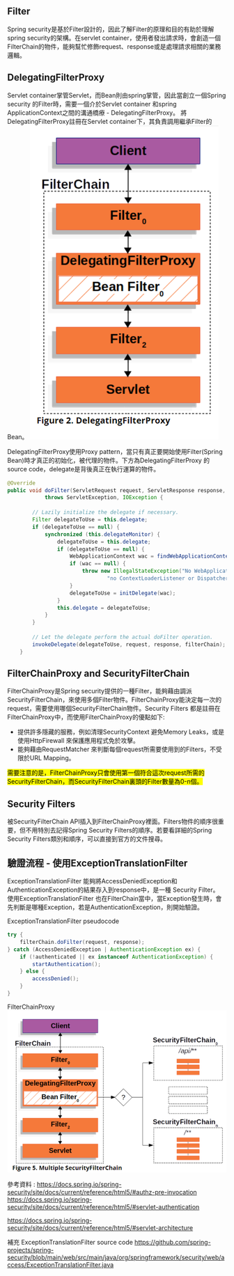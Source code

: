 ## Filter
Spring security是基於Filter設計的，因此了解Filter的原理和目的有助於理解spring security的架構。在servlet container，使用者發出請求時，會創造一個FilterChain的物件，能夠幫忙修飾request、response或是處理請求相關的業務邏輯。

## DelegatingFilterProxy
Servlet container掌管Servlet，而Bean則由spring掌管，因此當創立一個Spring security 的Filter時，需要一個介於Servlet container 和spring ApplicationContext之間的溝通橋療 -  DelegatingFilterProxy。
將DelegatingFilterProxy註冊在Servlet container下，其負責調用繼承Filter的Bean。
![DelegatingFilterProxy](picture/07_delegatingFilterProxy.png)

DelegatingFilterProxy使用Proxy pattern，當只有真正要開始使用Filter(Spring Bean)時才真正的初始化，被代理的物件。下方為DelegatingFilterProxy 的source code，delegate是背後真正在執行運算的物件。

```java
@Override
public void doFilter(ServletRequest request, ServletResponse response, FilterChain filterChain)
			throws ServletException, IOException {

		// Lazily initialize the delegate if necessary.
		Filter delegateToUse = this.delegate;
		if (delegateToUse == null) {
			synchronized (this.delegateMonitor) {
				delegateToUse = this.delegate;
				if (delegateToUse == null) {
					WebApplicationContext wac = findWebApplicationContext();
					if (wac == null) {
						throw new IllegalStateException("No WebApplicationContext found: " +
								"no ContextLoaderListener or DispatcherServlet registered?");
					}
					delegateToUse = initDelegate(wac);
				}
				this.delegate = delegateToUse;
			}
		}

		// Let the delegate perform the actual doFilter operation.
		invokeDelegate(delegateToUse, request, response, filterChain);
	}
```

## FilterChainProxy and SecurityFilterChain
FilterChainProxy是Spring security提供的一種Filter，能夠藉由調派SecurityFilterChain，來使用多個Filter物件。FilterChainProxy能決定每一次的request，需要使用哪個SecurityFilterChain物件。Security Filters 都是註冊在FilterChainProxy中，而使用FilterChainProxy的優點如下:
* 提供許多隱藏的服務，例如清理SecurityContext 避免Memory Leaks，或是使用HttpFirewall 來保護應用程式免於攻擊。
* 能夠藉由RequestMatcher 來判斷每個request所需要使用到的Filters，不受限於URL Mapping。

<mark>需要注意的是，FilterChainProxy只會使用第一個符合這次request所需的SecurityFilterChain，而SecurityFilterChain裏頭的Filter數量為0-n個。</mark>

## Security Filters
被SecurityFilterChain API插入到FilterChainProxy裡面。Filters物件的順序很重要，但不用特別去記得Spring Security Filters的順序。若要看詳細的Spring Security Filters類別和順序，可以直接到官方的文件搜尋。

## 驗證流程 - 使用ExceptionTranslationFilter 
ExceptionTranslationFilter 能夠將AccessDeniedException和AuthenticationException的結果存入到response中，是一種 Security Filter。
使用ExceptionTranslationFilter 也在FilterChain當中，當Exception發生時，會先判斷是哪種Exception，若是AuthenticationException，則開始驗證。

ExceptionTranslationFilter pseudocode
```java
try {
    filterChain.doFilter(request, response);  
} catch (AccessDeniedException | AuthenticationException ex) {
    if (!authenticated || ex instanceof AuthenticationException) {
        startAuthentication(); 
    } else {
        accessDenied(); 
    }
}
```



FilterChainProxy
![mutipleSecurityFilterChain](./picture/08_mutipleSecurityFilterChain.png)


參考資料 : 
https://docs.spring.io/spring-security/site/docs/current/reference/html5/#authz-pre-invocation
https://docs.spring.io/spring-security/site/docs/current/reference/html5/#servlet-authentication

https://docs.spring.io/spring-security/site/docs/current/reference/html5/#servlet-architecture

補充
ExceptionTranslationFilter source code
https://github.com/spring-projects/spring-security/blob/main/web/src/main/java/org/springframework/security/web/access/ExceptionTranslationFilter.java